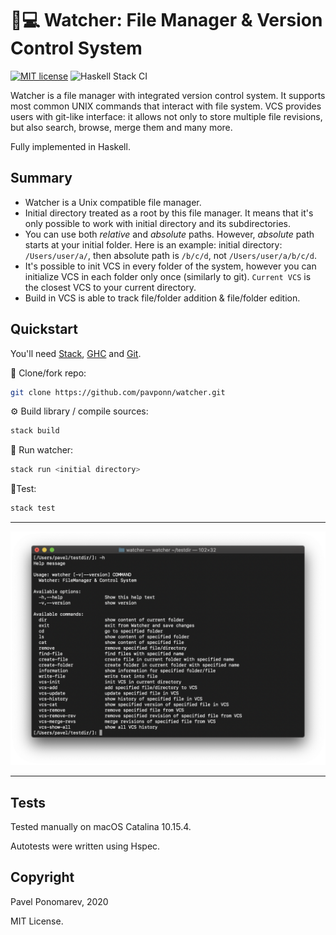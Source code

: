 # 📁💻 Watcher: File Manager & Version Control System
[![MIT license](https://img.shields.io/badge/license-MIT-blue.svg)](https://github.com/fp-ctd-itmo/hw2-pavponn/blob/master/LICENSE)
![Haskell Stack CI](https://github.com/pavponn/watcher/workflows/Haskell%20Stack%20CI/badge.svg)

Watcher is a file manager with integrated version control system. It supports most common UNIX commands that interact with file system. VCS provides users with git-like interface: it allows not only to store multiple file revisions, but also search, browse, merge them and many more. 

Fully implemented in Haskell.

## Summary 
- Watcher is a Unix compatible file manager.
- Initial directory treated as a root by this file manager. It means that it's only possible to work with initial directory and its subdirectories.
- You can use both _relative_ and _absolute_ paths. However, _absolute_ path starts at your initial folder. Here is an example:
initial directory: `/Users/user/a/`, then absolute path is `/b/c/d`, not `/Users/user/a/b/c/d`.
- It's possible to init VCS in every folder of the system, however you can initialize VCS in each folder only once (similarly to git). `Current VCS` is the closest VCS to your current directory.
- Build in VCS is able to track file/folder addition & file/folder edition.

## Quickstart
You'll need [Stack](https://docs.haskellstack.org/), [GHC](https://www.haskell.org/ghc/) and [Git](https://git-scm.com/downloads).

💾 Clone/fork repo:

```bash
git clone https://github.com/pavponn/watcher.git
```

⚙️ Build library / compile sources:
```bash
stack build
```

🚀 Run watcher:
```bash
stack run <initial directory>
```

🔬Test:
```bash
stack test
```
---
<img src="assets/screenshot-1.png" width="700">

---

## Tests
Tested manually on macOS Catalina 10.15.4.

Autotests were written using Hspec.

## Copyright
Pavel Ponomarev, 2020

MIT License.
